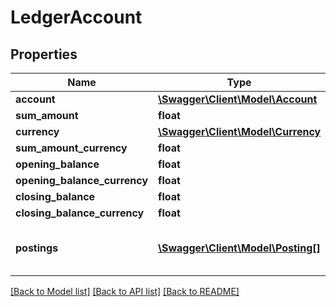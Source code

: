 # LedgerAccount

## Properties
Name | Type | Description | Notes
------------ | ------------- | ------------- | -------------
**account** | [**\Swagger\Client\Model\Account**](Account.md) |  | [optional] 
**sum_amount** | **float** |  | [optional] 
**currency** | [**\Swagger\Client\Model\Currency**](Currency.md) |  | [optional] 
**sum_amount_currency** | **float** |  | [optional] 
**opening_balance** | **float** |  | [optional] 
**opening_balance_currency** | **float** |  | [optional] 
**closing_balance** | **float** |  | [optional] 
**closing_balance_currency** | **float** |  | [optional] 
**postings** | [**\Swagger\Client\Model\Posting[]**](Posting.md) | Link to postings on this account. | [optional] 

[[Back to Model list]](../README.md#documentation-for-models) [[Back to API list]](../README.md#documentation-for-api-endpoints) [[Back to README]](../README.md)


